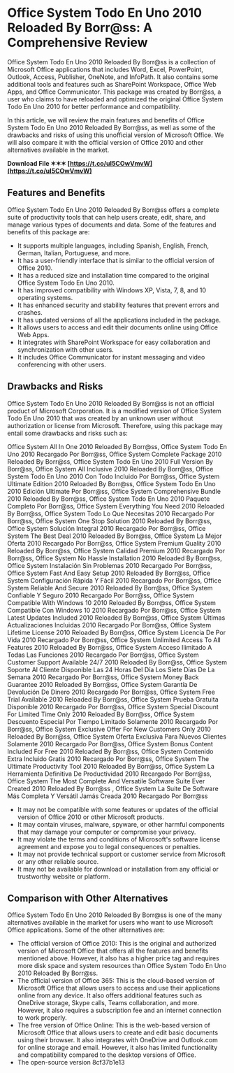 # Office System Todo En Uno 2010 Reloaded By Borr@ss: A Comprehensive Review
 
Office System Todo En Uno 2010 Reloaded By Borr@ss is a collection of Microsoft Office applications that includes Word, Excel, PowerPoint, Outlook, Access, Publisher, OneNote, and InfoPath. It also contains some additional tools and features such as SharePoint Workspace, Office Web Apps, and Office Communicator. This package was created by Borr@ss, a user who claims to have reloaded and optimized the original Office System Todo En Uno 2010 for better performance and compatibility.
 
In this article, we will review the main features and benefits of Office System Todo En Uno 2010 Reloaded By Borr@ss, as well as some of the drawbacks and risks of using this unofficial version of Microsoft Office. We will also compare it with the official version of Office 2010 and other alternatives available in the market.
 
**Download File ✶✶✶ [https://t.co/uI5COwVmvW](https://t.co/uI5COwVmvW)**


 
## Features and Benefits
 
Office System Todo En Uno 2010 Reloaded By Borr@ss offers a complete suite of productivity tools that can help users create, edit, share, and manage various types of documents and data. Some of the features and benefits of this package are:
 
- It supports multiple languages, including Spanish, English, French, German, Italian, Portuguese, and more.
- It has a user-friendly interface that is similar to the official version of Office 2010.
- It has a reduced size and installation time compared to the original Office System Todo En Uno 2010.
- It has improved compatibility with Windows XP, Vista, 7, 8, and 10 operating systems.
- It has enhanced security and stability features that prevent errors and crashes.
- It has updated versions of all the applications included in the package.
- It allows users to access and edit their documents online using Office Web Apps.
- It integrates with SharePoint Workspace for easy collaboration and synchronization with other users.
- It includes Office Communicator for instant messaging and video conferencing with other users.

## Drawbacks and Risks
 
Office System Todo En Uno 2010 Reloaded By Borr@ss is not an official product of Microsoft Corporation. It is a modified version of Office System Todo En Uno 2010 that was created by an unknown user without authorization or license from Microsoft. Therefore, using this package may entail some drawbacks and risks such as:
 
Office System All In One 2010 Reloaded By Borr@ss,  Office System Todo En Uno 2010 Recargado Por Borr@ss,  Office System Complete Package 2010 Reloaded By Borr@ss,  Office System Todo En Uno 2010 Full Version By Borr@ss,  Office System All Inclusive 2010 Reloaded By Borr@ss,  Office System Todo En Uno 2010 Con Todo Incluido Por Borr@ss,  Office System Ultimate Edition 2010 Reloaded By Borr@ss,  Office System Todo En Uno 2010 Edición Ultimate Por Borr@ss,  Office System Comprehensive Bundle 2010 Reloaded By Borr@ss,  Office System Todo En Uno 2010 Paquete Completo Por Borr@ss,  Office System Everything You Need 2010 Reloaded By Borr@ss,  Office System Todo Lo Que Necesitas 2010 Recargado Por Borr@ss,  Office System One Stop Solution 2010 Reloaded By Borr@ss,  Office System Solución Integral 2010 Recargado Por Borr@ss,  Office System The Best Deal 2010 Reloaded By Borr@ss,  Office System La Mejor Oferta 2010 Recargado Por Borr@ss,  Office System Premium Quality 2010 Reloaded By Borr@ss,  Office System Calidad Premium 2010 Recargado Por Borr@ss,  Office System No Hassle Installation 2010 Reloaded By Borr@ss,  Office System Instalación Sin Problemas 2010 Recargado Por Borr@ss,  Office System Fast And Easy Setup 2010 Reloaded By Borr@ss,  Office System Configuración Rápida Y Fácil 2010 Recargado Por Borr@ss,  Office System Reliable And Secure 2010 Reloaded By Borr@ss,  Office System Confiable Y Seguro 2010 Recargado Por Borr@ss,  Office System Compatible With Windows 10 2010 Reloaded By Borr@ss,  Office System Compatible Con Windows 10 2010 Recargado Por Borr@ss,  Office System Latest Updates Included 2010 Reloaded By Borr@ss,  Office System Últimas Actualizaciones Incluidas 2010 Recargado Por Borr@ss,  Office System Lifetime License 2010 Reloaded By Borr@ss,  Office System Licencia De Por Vida 2010 Recargado Por Borr@ss,  Office System Unlimited Access To All Features 2010 Reloaded By Borr@ss,  Office System Acceso Ilimitado A Todas Las Funciones 2010 Recargado Por Borr@ss,  Office System Customer Support Available 24/7 2010 Reloaded By Borr@ss,  Office System Soporte Al Cliente Disponible Las 24 Horas Del Día Los Siete Días De La Semana 2010 Recargado Por Borr@ss,  Office System Money Back Guarantee 2010 Reloaded By Borr@ss,  Office System Garantía De Devolución De Dinero 2010 Recargado Por Borr@ss,  Office System Free Trial Available 2010 Reloaded By Borr@ss,  Office System Prueba Gratuita Disponible 2010 Recargado Por Borr@ss,  Office System Special Discount For Limited Time Only 2010 Reloaded By Borr@ss,  Office System Descuento Especial Por Tiempo Limitado Solamente 2010 Recargado Por Borr@ss,  Office System Exclusive Offer For New Customers Only 2010 Reloaded By Borr@ss,  Office System Oferta Exclusiva Para Nuevos Clientes Solamente 2010 Recargado Por Borr@ss,  Office System Bonus Content Included For Free 2010 Reloaded By Borr@ss,  Office System Contenido Extra Incluido Gratis 2010 Recargado Por Borr@ss,  Office System The Ultimate Productivity Tool 2010 Reloaded By Borr@ss,  Office System La Herramienta Definitiva De Productividad 2010 Recargado Por Borr@ss,  Office System The Most Complete And Versatile Software Suite Ever Created 2010 Reloaded By Borr@ss ,  Office System La Suite De Software Más Completa Y Versátil Jamás Creada 2010 Recargado Por Borr@ss

- It may not be compatible with some features or updates of the official version of Office 2010 or other Microsoft products.
- It may contain viruses, malware, spyware, or other harmful components that may damage your computer or compromise your privacy.
- It may violate the terms and conditions of Microsoft's software license agreement and expose you to legal consequences or penalties.
- It may not provide technical support or customer service from Microsoft or any other reliable source.
- It may not be available for download or installation from any official or trustworthy website or platform.

## Comparison with Other Alternatives
 
Office System Todo En Uno 2010 Reloaded By Borr@ss is one of the many alternatives available in the market for users who want to use Microsoft Office applications. Some of the other alternatives are:

- The official version of Office 2010: This is the original and authorized version of Microsoft Office that offers all the features and benefits mentioned above. However, it also has a higher price tag and requires more disk space and system resources than Office System Todo En Uno 2010 Reloaded By Borr@ss.
- The official version of Office 365: This is the cloud-based version of Microsoft Office that allows users to access and use their applications online from any device. It also offers additional features such as OneDrive storage, Skype calls, Teams collaboration, and more. However, it also requires a subscription fee and an internet connection to work properly.
- The free version of Office Online: This is the web-based version of Microsoft Office that allows users to create and edit basic documents using their browser. It also integrates with OneDrive and Outlook.com for online storage and email. However, it also has limited functionality and compatibility compared to the desktop versions of Office.
- The open-source version 8cf37b1e13



